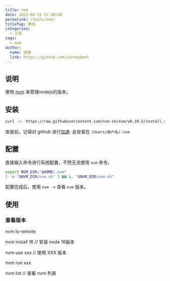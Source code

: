 ```yaml
---
title: nvm
date: 2022-04-15 11:38:58
permalink: /tools/nvm/
titleTag: 原创
categories: 
  - 工具
tags: 
  - nvm
author: 
  name: 诚城
  link: https://github.com/carveybunt
---
```


## 说明

使用 [nvm](https://github.com/nvm-sh/nvm#install--update-script) 来管理nodejs的版本。

## 安装

```sh
curl -o- https://raw.githubusercontent.com/nvm-sh/nvm/v0.39.5/install.sh | bash
```

安装前，记得对 github 进行[加速](../GitHub技巧/04.无法连接.md).
会安装在 `/Users/用户名/.nvm`

## 配置

直接输入命令进行系统配置，不然无法使用 `nvm` 命令。

```sh
export NVM_DIR="$HOME/.nvm"
[ -s "$NVM_DIR/nvm.sh" ] && \. "$NVM_DIR/nvm.sh"
```

配置完成后，使用 `nvm -v` 查看 `nvm` 版本。

## 使用

### 查看版本

nvm ls-remote

nvm install 16 // 安装 node 16版本

nvm use xxx // 使用 XXX 版本

nvm run xxx

nvm list // 查看 nvm 列表
